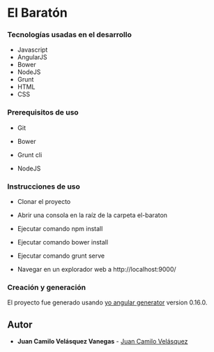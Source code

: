 # El Baratón

### Tecnologías usadas en el desarrollo

* Javascript
* AngularJS
* Bower
* NodeJS
* Grunt
* HTML
* CSS

### Prerequisitos de uso

* Git

* Bower

* Grunt cli

* NodeJS

### Instrucciones de uso

* Clonar el proyecto

* Abrir una consola en la raíz de la carpeta el-baraton

* Ejecutar comando npm install

* Ejecutar comando bower install

* Ejecutar comando grunt serve

* Navegar en un explorador web a http://localhost:9000/

### Creación y generación

El proyecto fue generado usando [yo angular generator](https://github.com/yeoman/generator-angular)
version 0.16.0.

## Autor

* **Juan Camilo Velásquez Vanegas** - [Juan Camilo Velásquez](https://github.com/pillowslept)